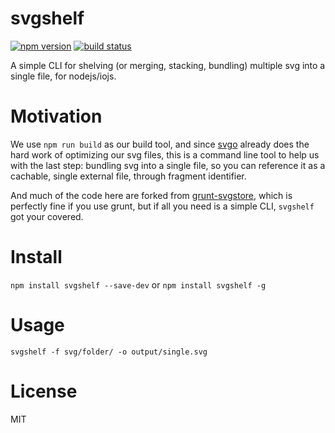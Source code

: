 
svgshelf
========

[![npm version][npm-image]][npm-url]
[![build status][travis-image]][travis-url]

A simple CLI for shelving (or merging, stacking, bundling) multiple svg into a single file, for nodejs/iojs.


# Motivation

We use `npm run build` as our build tool, and since [svgo](https://github.com/svg/svgo) already does the hard work of optimizing our svg files, this is a command line tool to help us with the last step: bundling svg into a single file, so you can reference it as a cachable, single external file, through fragment identifier.

And much of the code here are forked from [grunt-svgstore](https://github.com/FWeinb/grunt-svgstore), which is perfectly fine if you use grunt, but if all you need is a simple CLI, `svgshelf` got your covered.


# Install

`npm install svgshelf --save-dev` or `npm install svgshelf -g`


# Usage

`svgshelf -f svg/folder/ -o output/single.svg`


# License

MIT

[npm-image]: https://img.shields.io/npm/v/svgshelf.svg?style=flat-square
[npm-url]: https://www.npmjs.com/package/svgshelf
[travis-image]: https://img.shields.io/travis/bitinn/svgshelf.svg?style=flat-square
[travis-url]: https://travis-ci.org/bitinn/svgshelf
